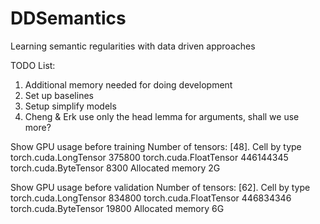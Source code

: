 # DDSemantics
Learning semantic regularities with data driven approaches

TODO List:
1. Additional memory needed for doing development  
1. Set up baselines
1. Setup simplify models
1. Cheng & Erk use only the head lemma for arguments, shall we use more?


Show GPU usage before training
Number of tensors: [48].
Cell by type
         torch.cuda.LongTensor 375800
         torch.cuda.FloatTensor 446144345
         torch.cuda.ByteTensor 8300
Allocated memory  2G

Show GPU usage before validation
Number of tensors: [62].
Cell by type
         torch.cuda.LongTensor 834800
         torch.cuda.FloatTensor 446834346
         torch.cuda.ByteTensor 19800
Allocated memory  6G
